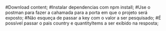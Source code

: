 #Download content;
#Instalar dependencias com npm install;
#Use o postman para fazer a cahamada para a porta em que o projeto será exposto;
#Não esqueça de passar a key com o valor a ser pesquisado;
#É possível passar o pais country e quantityItems a ser exibido na resposta;
